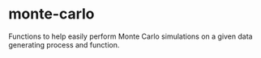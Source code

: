 # monte-carlo
Functions to help easily perform Monte Carlo simulations on a given data generating process and function.
